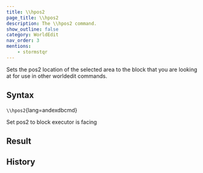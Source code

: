 ```yaml
---
title: \\hpos2
page_title: \\hpos2
description: The \\hpos2 command.
show_outline: false
category: WorldEdit
nav_order: 3
mentions:
    - stormstqr
---
```


Sets the pos2 location of the selected area to the block that you are looking at for use in other worldedit commands.

<CommandDetailsTable
    name="\\hpos2"
    :categories="[
        'system', 'world', 'server', 'worldedit'
    ]"
    :requiredTags="[
        'canUseChatCommands'
    ]"
    ultraSecurityModeSecurityLevel="WorldEdit"
    version="1.0.0"
    :undoSupported="-1"
    :functional="true"
    :deprecated="false"
/>

## Syntax

`\\hpos2`{lang=andexdbcmd}

<indent>Set pos2 to block executor is facing</indent>

## Result

<template-EmptySection />

## History

<template-EmptySection />
